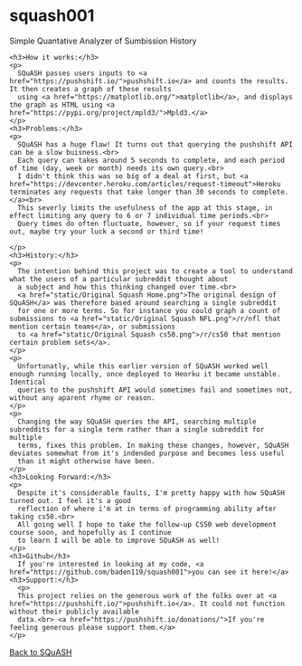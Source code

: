 # squash001
Simple Quantative Analyzer of Sumbission History


    <h3>How it works:</h3>
    <p>
      SQuASH passes users inputs to <a href="https://pushshift.io/">pushshift.io</a> and counts the results. It then creates a graph of these results
      using <a href="https://matplotlib.org/">matplotlib</a>, and displays the graph as HTML using <a href="https://pypi.org/project/mpld3/">Mpld3.</a>
    </p>
    <h3>Problems:</h3>
    <p>
      SQuASH has a huge flaw! It turns out that querying the pushshift API can be a slow buisness.<br>
      Each query can takes around 5 seconds to complete, and each period of time (day, week or month) needs its own query.<br>
      I didn't think this was so big of a deal at first, but <a href="https://devcenter.heroku.com/articles/request-timeout">Heroku terminates any requests that take longer than 30 seconds to complete.</a><br>
      This severly limits the usefulness of the app at this stage, in effect limiting any query to 6 or 7 individual time periods.<br>
      Query times do often fluctuate, however, so if your request times out, maybe try your luck a second or third time!

    </p>
    <h3>History:</h3>
    <p>
      The intention behind this project was to create a tool to understand what the users of a particular subreddit thought about
      a subject and how this thinking changed over time.<br>
      <a href="static/Original Squash Home.png">The original design of SQuASH</a> was therefore based around searching a single subreddit
      for one or more terms. So for instance you could graph a count of submissions to <a href="static/Original Squash NFL.png">/r/nfl that mention certain teams</a>, or submissions
      to <a href="static/Original Squash cs50.png">/r/cs50 that mention certain problem sets</a>.
    </p>
    <p>
      Unfortunatly, while this earlier version of SQuASH worked well enough running locally, once deployed to Heorku it became unstable. Identical
      queries to the pushshift API would sometimes fail and sometimes not, without any aparent rhyme or reason.
    </p>
    <p>
      Changing the way SQuASH queries the API, searching multiple subreddits for a single term rather than a single subreddit for multiple
      terms, fixes this problem. In making these changes, however, SQuASH deviates somewhat from it's indended purpose and becomes less useful
      than it might otherwise have been.
    </p>
    <h3>Looking Forward:</h3>
    <p>
      Despite it's considerable faults, I'm pretty happy with how SQuASH turned out. I feel it's a good
      reflection of where i'm at in terms of programming ability after taking cs50.<br>
      All going well I hope to take the follow-up CS50 web development course soon, and hopefully as I continue
      to learn I will be able to improve SQuASH as well!
    </p>
    <h3>Github</h3>
      If you're interested in looking at my code, <a href="https://github.com/baden119/squash001">you can see it here!</a>
    <h3>Support:</h3>
      <p>
      This project relies on the generous work of the folks over at <a href="https://pushshift.io/">pushshift.io</a>. It could not function without their publicly available
      data.<br> <a href="https://pushshift.io/donations/">If you're feeling generous please support them.</a>
    </p>
  </div>
  <div class="text-centre">
   <a href="/" class="btn btn-warning">Back to SQuASH</a>
 </div>
